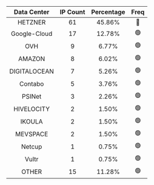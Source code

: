 | Data Center | IP Count | Percentage | Freq |
|:------------:|:--------:|:-----------:|:-----:|
| HETZNER | 61 | 45.86% | 🔴 |
| Google-Cloud | 17 | 12.78% | 🟢 |
| OVH | 9 | 6.77% | 🟢 |
| AMAZON | 8 | 6.02% | 🟢 |
| DIGITALOCEAN | 7 | 5.26% | 🟢 |
| Contabo | 5 | 3.76% | 🟢 |
| PSINet | 3 | 2.26% | 🟢 |
| HIVELOCITY | 2 | 1.50% | 🟢 |
| IKOULA | 2 | 1.50% | 🟢 |
| MEVSPACE | 2 | 1.50% | 🟢 |
| Netcup | 1 | 0.75% | 🟢 |
| Vultr | 1 | 0.75% | 🟢 |
| OTHER | 15 | 11.28% | 🟢 |